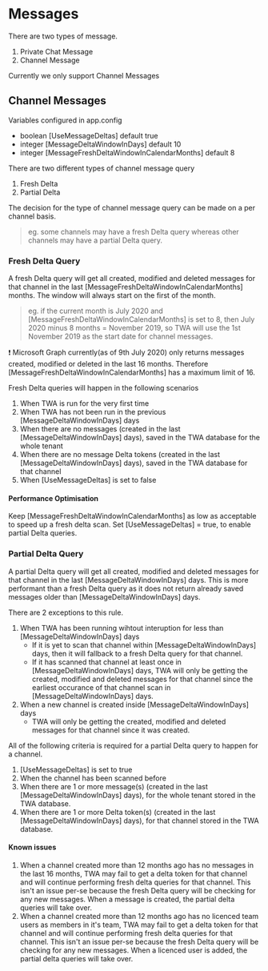 # Messages
There are two types of message.
1. Private Chat Message
2. Channel Message

Currently we only support Channel Messages

## Channel Messages

Variables configured in app.config
- boolean [UseMessageDeltas] default true
- integer [MessageDeltaWindowInDays] default 10
- integer [MessageFreshDeltaWindowInCalendarMonths] default 8

There are two different types of channel message query
1. Fresh Delta
2. Partial Delta

The decision for the type of channel message query can be made on a per channel basis. 
>eg. some channels may have a fresh Delta query whereas other channels may have a partial Delta query.

### Fresh Delta Query

A fresh Delta query will get all created, modified and deleted messages for that channel in the last [MessageFreshDeltaWindowInCalendarMonths] months. The window will always start on the first of the month.
>eg. if the current month is July 2020 and [MessageFreshDeltaWindowInCalendarMonths] is set to 8, then July 2020 minus 8 months = November 2019, so TWA will use the 1st November 2019 as the start date for channel messages. 

:exclamation: Microsoft Graph currently(as of 9th July 2020) only returns messages created, modified or deleted in the last 16 months. Therefore [MessageFreshDeltaWindowInCalendarMonths] has a maximum limit of 16.

Fresh Delta queries will happen in the following scenarios
1. When TWA is run for the very first time
2. When TWA has not been run in the previous [MessageDeltaWindowInDays] days
3. When there are no messages (created in the last [MessageDeltaWindowInDays] days), saved in the TWA database for the whole tenant 
4. When there are no message Delta tokens (created in the last [MessageDeltaWindowInDays] days), saved in the TWA database for that channel 
5. When [UseMessageDeltas] is set to false

#### Performance Optimisation
Keep [MessageFreshDeltaWindowInCalendarMonths] as low as acceptable to speed up a fresh delta scan.
Set [UseMessageDeltas] = true, to enable partial Delta queries.

### Partial Delta Query

A partial Delta query will get all created, modified and deleted messages for that channel in the last [MessageDeltaWindowInDays] days. This is more performant than a fresh Delta query as it does not return already saved messages older than [MessageDeltaWindowInDays] days. 

There are 2 exceptions to this rule.
1. When TWA has been running wihtout interuption for less than [MessageDeltaWindowInDays] days
   - If it is yet to scan that channel within [MessageDeltaWindowInDays] days, then it will fallback to a fresh Delta query for that channel.
   - If it has scanned that channel at least once in [MessageDeltaWindowInDays] days, TWA will only be getting the created, modified and deleted messages for that channel since the earliest occurance of that channel scan in [MessageDeltaWindowInDays] days.
2. When a new channel is created inside [MessageDeltaWindowInDays] days
   - TWA will only be getting the created, modified and deleted messages for that channel since it was created.
 

All of the following criteria is required for a partial Delta query to happen for a channel.

1. [UseMessageDeltas] is set to true
2. When the channel has been scanned before
3. When there are 1 or more message(s) (created in the last [MessageDeltaWindowInDays] days), for the whole tenant stored in the TWA database.
4. When there are 1 or more Delta token(s) (created in the last [MessageDeltaWindowInDays] days), for that channel stored in the TWA database.


#### Known issues
1. When a channel created more than 12 months ago has no messages in the last 16 months, TWA may fail to get a delta token for that channel and will continue performing fresh delta queries for that channel. This isn't an issue per-se because the fresh Delta query will be checking for any new messages. When a message is created, the partial delta queries will take over.
2. When a channel created more than 12 months ago has no licenced team users as members in it's team, TWA may fail to get a delta token for that channel and will continue performing fresh delta queries for that channel. This isn't an issue per-se because the fresh Delta query will be checking for any new messages. When a licenced user is added, the partial delta queries will take over.
